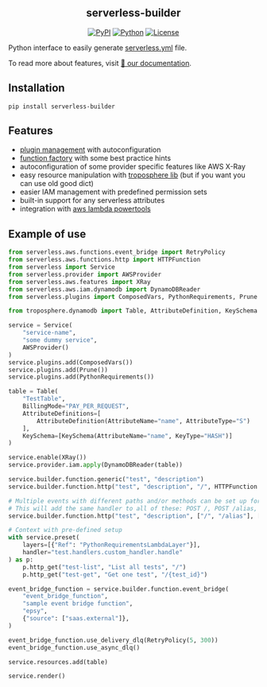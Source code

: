 <h2 align="center">serverless-builder</h2>
<p align="center">
<a href="https://pypi.org/project/serverless-builder/"><img alt="PyPI" src="https://img.shields.io/pypi/v/serverless-builder"></a>
<a href="https://pypi.org/project/serverless-builder/"><img alt="Python" src="https://img.shields.io/pypi/pyversions/serverless-builder.svg"></a>
<a href="https://github.com/epsylabs/serverless-builder/blob/master/LICENSE"><img alt="License" src="https://img.shields.io/pypi/l/serverless-builder.svg"></a>
</p>

Python interface to easily generate [serverless.yml](https://www.serverless.com/) file.

To read more about features, visit [📜 our documentation](https://epsylabs.github.io/serverless-builder/).

## Installation
```shell
pip install serverless-builder
```

## Features
* [plugin management](https://epsylabs.github.io/serverless-builder/plugins/) with autoconfiguration
* [function factory](https://epsylabs.github.io/serverless-builder/usage/#lambda-functions) with some best practice hints
* autoconfiguration of some provider specific features like AWS X-Ray
* easy resource manipulation with [troposphere lib](https://github.com/cloudtools/troposphere) (but if you want you can use old good dict)
* easier IAM management with predefined permission sets
* built-in support for any serverless attributes
* integration with [aws lambda powertools](https://awslabs.github.io/aws-lambda-powertools-python/latest/)

## Example of use

```python
from serverless.aws.functions.event_bridge import RetryPolicy
from serverless.aws.functions.http import HTTPFunction
from serverless import Service
from serverless.provider import AWSProvider
from serverless.aws.features import XRay
from serverless.aws.iam.dynamodb import DynamoDBReader
from serverless.plugins import ComposedVars, PythonRequirements, Prune

from troposphere.dynamodb import Table, AttributeDefinition, KeySchema

service = Service(
    "service-name",
    "some dummy service",
    AWSProvider()
)
service.plugins.add(ComposedVars())
service.plugins.add(Prune())
service.plugins.add(PythonRequirements())

table = Table(
    "TestTable",
    BillingMode="PAY_PER_REQUEST",
    AttributeDefinitions=[
        AttributeDefinition(AttributeName="name", AttributeType="S")
    ],
    KeySchema=[KeySchema(AttributeName="name", KeyType="HASH")]
)

service.enable(XRay())
service.provider.iam.apply(DynamoDBReader(table))

service.builder.function.generic("test", "description")
service.builder.function.http("test", "description", "/", HTTPFunction.POST)

# Multiple events with different paths and/or methods can be set up for the same handler
# This will add the same handler to all of these: POST /, POST /alias, PUT /, PUT /alias
service.builder.function.http("test", "description", ["/", "/alias"], ["POST", "PUT"], handler="shared.handler")

# Context with pre-defined setup
with service.preset(
    layers=[{"Ref": "PythonRequirementsLambdaLayer"}],
    handler="test.handlers.custom_handler.handle"
) as p:
    p.http_get("test-list", "List all tests", "/")
    p.http_get("test-get", "Get one test", "/{test_id}")

event_bridge_function = service.builder.function.event_bridge(
    "event_bridge_function",
    "sample event bridge function",
    "epsy",
    {"source": ["saas.external"]},
)

event_bridge_function.use_delivery_dlq(RetryPolicy(5, 300))
event_bridge_function.use_async_dlq()

service.resources.add(table)

service.render()
```

